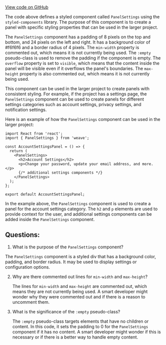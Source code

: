[View code on GitHub](https://github.com/wandb/weave/weave-js/src/components/Panel2/PanelFacet/PanelFacet.styles.ts)

The code above defines a styled component called `PanelSettings` using the `styled-components` library. The purpose of this component is to create a panel with specific styling properties that can be used in the larger project. 

The `PanelSettings` component has a padding of 8 pixels on the top and bottom, and 24 pixels on the left and right. It has a background color of #f6f6f6 and a border radius of 4 pixels. The `min-width` property is commented out, which means it is not currently being used. The `:empty` pseudo-class is used to remove the padding if the component is empty. The `overflow` property is set to `visible`, which means that the content inside the panel will be visible even if it overflows the panel's boundaries. The `max-height` property is also commented out, which means it is not currently being used.

This component can be used in the larger project to create panels with consistent styling. For example, if the project has a settings page, the `PanelSettings` component can be used to create panels for different settings categories such as account settings, privacy settings, and notification settings. 

Here is an example of how the `PanelSettings` component can be used in the larger project:

```
import React from 'react';
import { PanelSettings } from 'weave';

const AccountSettingsPanel = () => {
  return (
    <PanelSettings>
      <h2>Account Settings</h2>
      <p>Change your password, update your email address, and more.</p>
      {/* additional settings components */}
    </PanelSettings>
  );
};

export default AccountSettingsPanel;
```

In the example above, the `PanelSettings` component is used to create a panel for the account settings category. The `h2` and `p` elements are used to provide context for the user, and additional settings components can be added inside the `PanelSettings` component.
## Questions: 
 1. What is the purpose of the `PanelSettings` component?
   
   The `PanelSettings` component is a styled div that has a background color, padding, and border radius. It may be used to display settings or configuration options.

2. Why are there commented out lines for `min-width` and `max-height`?
   
   The lines for `min-width` and `max-height` are commented out, which means they are not currently being used. A smart developer might wonder why they were commented out and if there is a reason to uncomment them.

3. What is the significance of the `:empty` pseudo-class?
   
   The `:empty` pseudo-class targets elements that have no children or content. In this code, it sets the padding to 0 for the `PanelSettings` component if it has no content. A smart developer might wonder if this is necessary or if there is a better way to handle empty content.